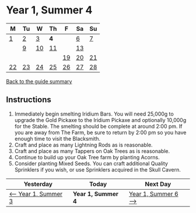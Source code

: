 # Year 1, Summer 4

| M                          | Tu                        | W                         | Th                        | F                         | Sa                        | Su                        |
| -------------------------- | ------------------------- | ------------------------- | ------------------------- |-------------------------- | ------------------------- | ------------------------- |
| [1](year-1-summer-1.md)    | [2](year-1-summer-2.md)   | [3](year-1-summer-3.md)   | **4**                     |                           | [6](year-1-summer-6.md)   | [7](year-1-summer-7.md)   |
|                            | [9](year-1-summer-9.md)   | [10](year-1-summer-10.md) | [11](year-1-summer-11.md) |                           | [13](year-1-summer-13.md) |                           |
|                            |                           |                           |                           | [19](year-1-summer-19.md) | [20](year-1-summer-20.md) | [21](year-1-summer-21.md) |
| [22](year-1-summer-22.md)  | [23](year-1-summer-23.md) | [24](year-1-summer-24.md) | [25](year-1-summer-25.md) | [26](year-1-summer-26.md) | [27](year-1-summer-27.md) | [28](year-1-summer-28.md) |

[Back to the guide summary](readme.md)

## Instructions

1. Immediately begin smelting Iridium Bars. You will need 25,000g to upgrade the Gold Pickaxe to the Iridium Pickaxe and optionally 10,000g for the Stable. The smelting should be complete at around 2:00 pm. If you are away from The Farm, be sure to return by 2:00 pm so you have enough time to visit the Blacksmith.
2. Craft and place as many Lightning Rods as is reasonable.
3. Craft and place as many Tappers on Oak Trees as is reasonable.
4. Continue to build up your Oak Tree farm by planting Acorns.
5. Consider planting Mixed Seeds. You can craft additional Quality Sprinklers if you wish, or use Sprinklers acquired in the Skull Cavern.

| Yesterday                                   | Today                 | Next Day                                    |
| ------------------------------------------- | --------------------- | ------------------------------------------- |
| [⟵ Year 1, Summer 3](year-1-summer-3.md)   | **Year 1, Summer 4**  | [Year 1, Summer 6 ⟶](year-1-summer-6.md)   |
